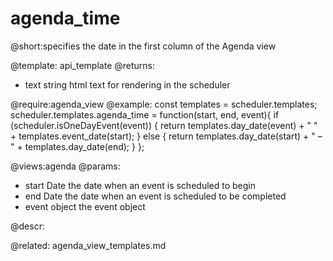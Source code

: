 agenda_time
=============
@short:specifies the date in the first column of the Agenda view
	

@template:	api_template
@returns:
- text    string     html text for rendering in the scheduler

@require:agenda_view
@example:
const templates = scheduler.templates;
scheduler.templates.agenda_time = function(start, end, event){
  if (scheduler.isOneDayEvent(event)) {
    return templates.day_date(event) + " " + templates.event_date(start);
  } else {
    return templates.day_date(start) + " &ndash; " + 
        templates.day_date(end);
  }
};

@views:agenda
@params: 

- start	Date	the date when an event is scheduled to begin
- end	Date	the date when an event is scheduled to be completed
- event	object	the event object

@descr:

@related:
	agenda_view_templates.md

